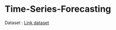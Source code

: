 # Time-Series-Forecasting

Dataset : [Link dataset](https://raw.githubusercontent.com/selva86/datasets/master/a10.csv)
